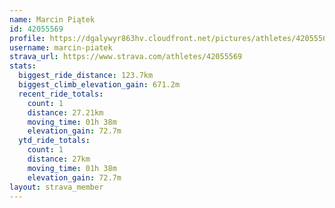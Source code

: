 ```yaml
---
name: Marcin Piątek
id: 42055569
profile: https://dgalywyr863hv.cloudfront.net/pictures/athletes/42055569/12602382/1/large.jpg
username: marcin-piatek
strava_url: https://www.strava.com/athletes/42055569
stats:
  biggest_ride_distance: 123.7km
  biggest_climb_elevation_gain: 671.2m
  recent_ride_totals:
    count: 1
    distance: 27.21km
    moving_time: 01h 38m
    elevation_gain: 72.7m
  ytd_ride_totals:
    count: 1
    distance: 27km
    moving_time: 01h 38m
    elevation_gain: 72.7m
layout: strava_member
--- 
```

